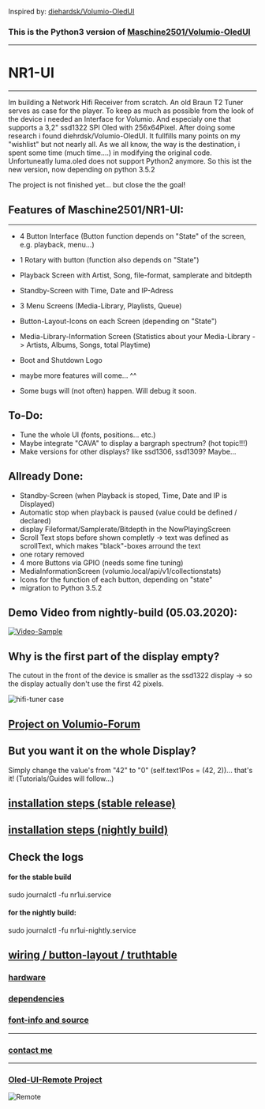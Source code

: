Inspired by: [diehardsk/Volumio-OledUI](https://github.com/diehardsk/Volumio-OledUI)

### This is the Python3 version of [Maschine2501/Volumio-OledUI](https://github.com/Maschine2501/Volumio-OledUI/)
---

# NR1-UI
---
Im building a Network Hifi Receiver from scratch.
An old Braun T2 Tuner serves as case for the player.
To keep as much as possible from the look of the device i needed an Interface for Volumio.
And especialy one that supports a 3,2" ssd1322 SPI Oled with 256x64Pixel.
After doing some research i found diehrdsk/Volumio-OledUI.
It fullfills many points on my "wishlist" but not nearly all.
As we all know, the way is the destination, i spent some time (much time....) in modifying the original code.
Unfortuneatly luma.oled does not support Python2 anymore.
So this ist the new version, now depending on python 3.5.2

The project is not finished yet... but close the the goal!

## Features of Maschine2501/NR1-UI:
---
* 4 Button Interface (Button function depends on "State" of the screen, e.g. playback, menu...)
* 1 Rotary with button (function also depends on "State")
* Playback Screen with Artist, Song, file-format, samplerate and bitdepth
* Standby-Screen with Time, Date and IP-Adress
* 3 Menu Screens (Media-Library, Playlists, Queue)
* Button-Layout-Icons on each Screen (depending on "State")
* Media-Library-Information Screen (Statistics about your Media-Library -> Artists, Albums, Songs, total Playtime)
* Boot and Shutdown Logo
* maybe more features will come... ^^

* Some bugs will (not often) happen. Will debug it soon.

## To-Do: 

* Tune the whole UI (fonts, positions... etc.)
* Maybe integrate "CAVA" to display a bargraph spectrum? (hot topic!!!)
* Make versions for other displays? like ssd1306, ssd1309? Maybe...

## Allready Done:

* Standby-Screen (when Playback is stoped, Time, Date and IP is Displayed)
* Automatic stop when playback is paused (value could be defined / declared)
* display Fileformat/Samplerate/Bitdepth in the NowPlayingScreen
* Scroll Text stops before shown completly -> text was defined as scrollText, which makes "black"-boxes arround the text
* one rotary removed
* 4 more Buttons via GPIO (needs some fine tuning)
* MediaInformationScreen (volumio.local/api/v1/collectionstats)
* Icons for the function of each button, depending on "state"
* migration to Python 3.5.2

## Demo Video from nightly-build (05.03.2020):

[![Video-Sample](http://img.youtube.com/vi/9TtgO0_KqNk/0.jpg)](http://www.youtube.com/watch?v=9TtgO0_KqNk "Video-Sample")

## Why is the first part of the display empty?

The cutout in the front of the device is smaller as the ssd1322 display -> so the display actually don't use the first 42 pixels.

![hifi-tuner case](https://i.ibb.co/WpsSd5z/Entwurfszeichnung-NR1-500px.jpg)

## [Project on Volumio-Forum](https://forum.volumio.org/256x64-oled-ssd1322-spi-buttons-rotary-interface-t14098.html#p72945)

## But you want it on the whole Display?

Simply change the value's from "42" to "0" (self.text1Pos = (42, 2))... that's it! (Tutorials/Guides will follow...)

## [installation steps (stable release)](https://github.com/Maschine2501/NR1-UI/wiki/Installation-steps-(stable-release))

## [installation steps (nightly build)](https://github.com/Maschine2501/NR1-UI/wiki/Installation-steps-(nightly))

## Check the logs

#### for the stable build

sudo journalctl -fu nr1ui.service

#### for the nightly build:

sudo journalctl -fu nr1ui-nightly.service

## [wiring / button-layout / truthtable](https://github.com/Maschine2501/NR1-UI/wiki/wiring-and-button-truth-table)


### [hardware](https://github.com/Maschine2501/NR1-UI/wiki/hardware)


### [dependencies](https://github.com/Maschine2501/NR1-UI/wiki/dependencies)


### [font-info and source](https://github.com/Maschine2501/NR1-UI/wiki/font-information-(source))

---
### [contact me](mailto:Maschine2501@gmx.de?subject=[GitHub]%20Source%20Han%20Sans)

---

### [Oled-UI-Remote Project](https://github.com/Maschine2501/OledUI-Remote)
![Remote](https://i.ibb.co/qWpqB0M/20200405-124431.jpg)




